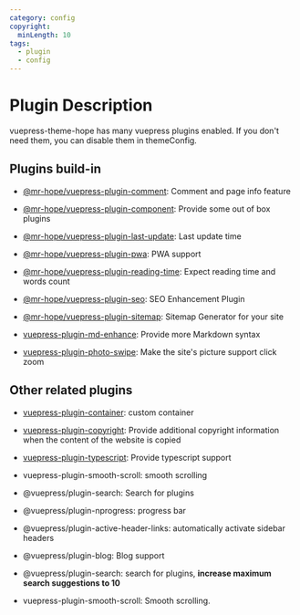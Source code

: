 ```yaml
---
category: config
copyright:
  minLength: 10
tags:
  - plugin
  - config
---
```


# Plugin Description

vuepress-theme-hope has many vuepress plugins enabled. If you don't need them, you can disable them in themeConfig.

## Plugins build-in

- [@mr-hope/vuepress-plugin-comment](https://vuepress-comment.mrhope.site/en/): Comment and page info feature

- [@mr-hope/vuepress-plugin-component](../../guide/feature/component.md): Provide some out of box plugins

- [@mr-hope/vuepress-plugin-last-update](last-update.md): Last update time

- [@mr-hope/vuepress-plugin-pwa](pwa.md): PWA support

- [@mr-hope/vuepress-plugin-reading-time](reading-time.md): Expect reading time and words count

- [@mr-hope/vuepress-plugin-seo](seo.md): SEO Enhancement Plugin

- [@mr-hope/vuepress-plugin-sitemap](sitemap.md): Sitemap Generator for your site

- [vuepress-plugin-md-enhance](https://vuepress-md-enhance.mrhope.site/): Provide more Markdown syntax

- [vuepress-plugin-photo-swipe](photo-swipe.md): Make the site's picture support click zoom

## Other related plugins

- [vuepress-plugin-container](container.md): custom container

- [vuepress-plugin-copyright](copyright.md): Provide additional copyright information when the content of the website is copied

- [vuepress-plugin-typescript](../../guide/feature/typescript.md): Provide typescript support

- vuepress-plugin-smooth-scroll: smooth scrolling

- @vuepress/plugin-search: Search for plugins

- @vuepress/plugin-nprogress: progress bar

- @vuepress/plugin-active-header-links: automatically activate sidebar headers

- @vuepress/plugin-blog: Blog support

- @vuepress/plugin-search: search for plugins, **increase maximum search suggestions to 10**

- vuepress-plugin-smooth-scroll: Smooth scrolling.
